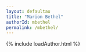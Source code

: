 ```yaml
---
layout: defaultau
title: "Marion Bethel"
authorId: mbethel
permalink: /mbethel/
---
```

{% include loadAuthor.html %}
<script>
    $(document).ready(function(){
        showAuthorBio('{{ page.authorId }}');
   });
</script>